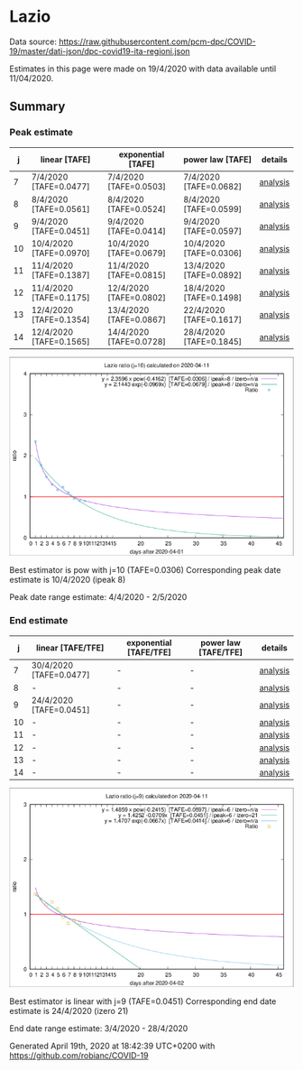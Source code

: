 # Lazio


Data source: https://raw.githubusercontent.com/pcm-dpc/COVID-19/master/dati-json/dpc-covid19-ita-regioni.json

Estimates in this page were made on 19/4/2020 with data available until 11/04/2020.


## Summary 

### Peak estimate 
|j|linear [TAFE]|exponential [TAFE]|power law [TAFE]|details|
|---|----|-----------|---------|-------|
|7|7/4/2020 [TAFE=0.0477]|7/4/2020 [TAFE=0.0503]|7/4/2020 [TAFE=0.0682]|[analysis](COVID-19_lazio_j7_2020-04-11.md)|
|8|8/4/2020 [TAFE=0.0561]|8/4/2020 [TAFE=0.0524]|8/4/2020 [TAFE=0.0599]|[analysis](COVID-19_lazio_j8_2020-04-11.md)|
|9|9/4/2020 [TAFE=0.0451]|9/4/2020 [TAFE=0.0414]|9/4/2020 [TAFE=0.0597]|[analysis](COVID-19_lazio_j9_2020-04-11.md)|
|10|10/4/2020 [TAFE=0.0970]|10/4/2020 [TAFE=0.0679]|10/4/2020 [TAFE=0.0306]|[analysis](COVID-19_lazio_j10_2020-04-11.md)|
|11|11/4/2020 [TAFE=0.1387]|11/4/2020 [TAFE=0.0815]|13/4/2020 [TAFE=0.0892]|[analysis](COVID-19_lazio_j11_2020-04-11.md)|
|12|11/4/2020 [TAFE=0.1175]|12/4/2020 [TAFE=0.0802]|18/4/2020 [TAFE=0.1498]|[analysis](COVID-19_lazio_j12_2020-04-11.md)|
|13|12/4/2020 [TAFE=0.1354]|13/4/2020 [TAFE=0.0867]|22/4/2020 [TAFE=0.1617]|[analysis](COVID-19_lazio_j13_2020-04-11.md)|
|14|12/4/2020 [TAFE=0.1565]|14/4/2020 [TAFE=0.0728]|28/4/2020 [TAFE=0.1845]|[analysis](COVID-19_lazio_j14_2020-04-11.md)|

![best peak estimate](COVID-19_lazio_j10_2020-04-11.png)

Best estimator is pow with j=10 (TAFE=0.0306)
Corresponding peak date estimate is 10/4/2020 (ipeak 8)


Peak date range estimate: 4/4/2020 - 2/5/2020

### End estimate 
|j|linear [TAFE/TFE]|exponential [TAFE/TFE]|power law [TAFE/TFE]|details|
|---|----|-----------|---------|-------|
|7|30/4/2020 [TAFE=0.0477]|-|-|[analysis](COVID-19_lazio_j7_2020-04-11.md)|
|8|-|-|-|[analysis](COVID-19_lazio_j8_2020-04-11.md)|
|9|24/4/2020 [TAFE=0.0451]|-|-|[analysis](COVID-19_lazio_j9_2020-04-11.md)|
|10|-|-|-|[analysis](COVID-19_lazio_j10_2020-04-11.md)|
|11|-|-|-|[analysis](COVID-19_lazio_j11_2020-04-11.md)|
|12|-|-|-|[analysis](COVID-19_lazio_j12_2020-04-11.md)|
|13|-|-|-|[analysis](COVID-19_lazio_j13_2020-04-11.md)|
|14|-|-|-|[analysis](COVID-19_lazio_j14_2020-04-11.md)|

![best zero estimate](COVID-19_lazio_j9_2020-04-11.png)

Best estimator is linear with j=9 (TAFE=0.0451)
Corresponding end date estimate is 24/4/2020 (izero 21)


End date range estimate: 3/4/2020 - 28/4/2020

Generated April 19th, 2020 at 18:42:39 UTC+0200 with https://github.com/robianc/COVID-19
